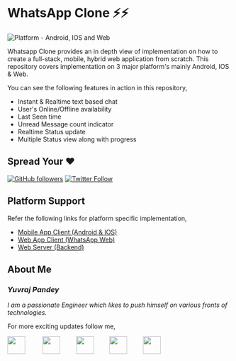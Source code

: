 # WhatsApp Clone ⚡⚡

![Platform - Android, IOS and Web](https://img.shields.io/badge/platform-Android%20%7C%20IOS%20%7C%20Web-green.svg) 

Whatsapp Clone provides an in depth view of implementation on how to create a full-stack, mobile, hybrid web application from scratch. This repository covers implementation on 3 major platform's mainly Android, IOS & Web.

You can see the following features in action in this repository,
* Instant & Realtime text based chat
* User's Online/Offline availability
* Last Seen time
* Unread Message count indicator
* Realtime Status update
* Multiple Status view along with progress 

## Spread Your ❤️
[![GitHub followers](https://img.shields.io/github/followers/yuvraj24.svg?style=social&label=Follow)](https://github.com/yuvraj24)  [![Twitter Follow](https://img.shields.io/twitter/follow/yuvrajpy24.svg?style=social)](https://twitter.com/yuvrajpy24)
<br>

## Platform Support
Refer the following links for platform specific implementation,
* <a href="">Mobile App Client (Android & IOS)</a>
* <a href="">Web App Client (WhatsApp Web)</a>
* <a href="">Web Server (Backend)</a>

## About Me

### *Yuvraj Pandey*
*I am a passionate Engineer which likes to push himself on various fronts of technologies.*  

For more exciting updates follow me,

<a href="https://twitter.com/yuvrajpy24" target="_blank"><img src="https://github.com/yuvraj24/LiveSmashBar/blob/master/images/twitter.png" width="40" height="40"></a> &nbsp;&nbsp;&nbsp;&nbsp;&nbsp;&nbsp;&nbsp;&nbsp;&nbsp;<a href="https://www.linkedin.com/in/yuvraj24" target="_blank"><img src="https://github.com/yuvraj24/LiveSmashBar/blob/master/images/linkedin.png" width="40" height="40"></a>&nbsp;&nbsp;&nbsp;&nbsp;&nbsp;&nbsp;&nbsp;&nbsp;&nbsp;<a href="https://github.com/yuvraj24" target="_blank"><img src="https://github.com/yuvraj24/LiveSmashBar/blob/master/images/github.png" height="40"></a>&nbsp;&nbsp;&nbsp;&nbsp;&nbsp;&nbsp;&nbsp;&nbsp;&nbsp;<a href="https://medium.com/@yuvrajpandey24" target="_blank"><img src="https://github.com/yuvraj24/LiveSmashBar/blob/master/images/medium.png" width="40" height="40"></a>&nbsp;&nbsp;&nbsp;&nbsp;&nbsp;&nbsp;&nbsp;&nbsp;&nbsp;<a href="https://play.google.com/store/apps/developer?id=Yuvraj+Pandey"><img src="https://github.com/yuvraj24/LiveSmashBar/blob/master/images/playstore.png" width="40" height="40"></a>
